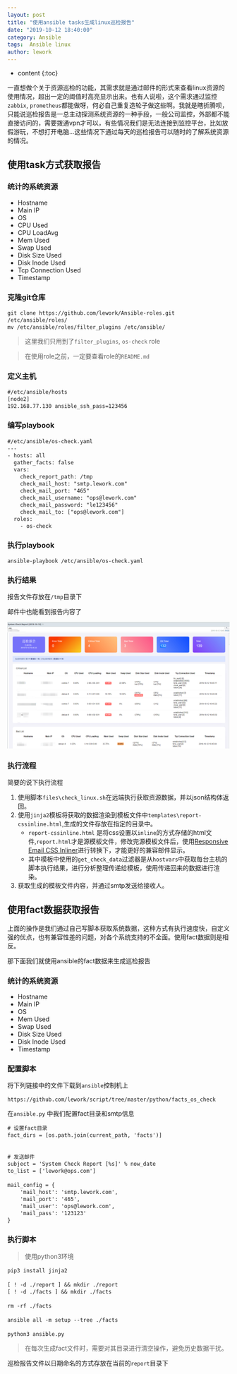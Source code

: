 ```yaml
---
layout: post
title: "使用ansible tasks生成linux巡检报告"
date: "2019-10-12 18:40:00"
category: Ansible
tags:  Ansible linux
author: lework
---
```

* content
{:toc}

一直想做个关于资源巡检的功能，其需求就是通过邮件的形式来查看linux资源的使用情况，超出一定的阈值时高亮显示出来。也有人说啦，这个需求通过监控`zabbix`, `prometheus`都能做呀，何必自己重复造轮子做这些啊。我就是瞎折腾呗，只能说巡检报告是一总主动探测系统资源的一种手段，一般公司监控，外部都不能直接访问的，需要拨通vpn才可以，有些情况我们是无法连接到监控平台，比如放假游玩，不想打开电脑...这些情况下通过每天的巡检报告可以随时的了解系统资源的情况。




## 使用task方式获取报告

### 统计的系统资源

- Hostname
- Main IP
- OS
- CPU Used
- CPU LoadAvg
- Mem Used
- Swap Used
- Disk Size Used
- Disk Inode Used
- Tcp Connection Used
- Timestamp

### 克隆git仓库

``` 
git clone https://github.com/lework/Ansible-roles.git /etc/ansible/roles/
mv /etc/ansible/roles/filter_plugins /etc/ansible/
```

> 这里我们只用到了`filter_plugins`, `os-check` role

> 在使用role之前，一定要查看role的`README.md`

### 定义主机

```
#/etc/ansible/hosts
[node2]
192.168.77.130 ansible_ssh_pass=123456
```

### 编写playbook

```
#/etc/ansible/os-check.yaml
---
- hosts: all
  gather_facts: false
  vars:
    check_report_path: /tmp
    check_mail_host: "smtp.lework.com"
    check_mail_port: "465"
    check_mail_username: "ops@lework.com"
    check_mail_password: "le123456"
    check_mail_to: ["ops@lework.com"] 
  roles:
    - os-check
```

### 执行playbook

```
ansible-playbook /etc/ansible/os-check.yaml
```

### 执行结果

报告文件存放在`/tmp`目录下

邮件中也能看到报告内容了

![os-check](/assets/images/Ansible/os-check.png)


### 执行流程

简要的说下执行流程

1. 使用脚本`files\check_linux.sh`在远端执行获取资源数据，并以json结构体返回。
2. 使用`jinja2`模板将获取的数据渲染到模板文件中`templates\report-cssinline.html`,生成的文件存放在指定的目录中。
	- `report-cssinline.html` 是将css设置以`inline`的方式存储的html文件,`report.html`才是源模板文件，修改完源模板文件后，使用[Responsive Email CSS Inliner](https://htmlemail.io/inline/)进行转换下，才能更好的兼容邮件显示。
	- 其中模板中使用的`get_check_data`过滤器是从`hostvars`中获取每台主机的脚本执行结果，进行分析整理传递给模板，使用传递回来的数据进行渲染。
3. 获取生成的模板文件内容，并通过smtp发送给接收人。



## 使用fact数据获取报告

上面的操作是我们通过自己写脚本获取系统数据，这种方式有执行速度快，自定义强的优点，也有兼容性差的问题，对各个系统支持的不全面。使用fact数据则是相反。

那下面我们就使用ansible的fact数据来生成巡检报告

### 统计的系统资源

- Hostname
- Main IP
- OS
- Mem Used
- Swap Used
- Disk Size Used
- Disk Inode Used
- Timestamp


### 配置脚本

将下列链接中的文件下载到`ansible`控制机上
```
https://github.com/lework/script/tree/master/python/facts_os_check
```

在`ansible.py` 中我们配置fact目录和smtp信息

```
# 设置fact目录
fact_dirs = [os.path.join(current_path, 'facts')]


# 发送邮件
subject = 'System Check Report [%s]' % now_date
to_list = ['lework@ops.com']

mail_config = {
	'mail_host': 'smtp.lework.com',
	'mail_port': '465',
	'mail_user': 'ops@lework.com',
	'mail_pass': '123123'
}
```

### 执行脚本

> 使用python3环境

```
pip3 install jinja2

[ ! -d ./report ] && mkdir ./report
[ ! -d ./facts ] && mkdir ./facts

rm -rf ./facts

ansible all -m setup --tree ./facts

python3 ansible.py
```

> 在每次生成fact文件时，需要对其目录进行清空操作，避免历史数据干扰。


巡检报告文件以日期命名的方式存放在当前的`report`目录下
